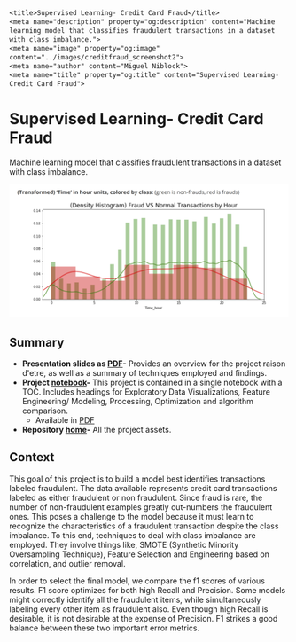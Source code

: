     <title>Supervised Learning- Credit Card Fraud</title>
    <meta name="description" property="og:description" content="Machine learning model that classifies fraudulent transactions in a dataset with class imbalance.">
    <meta name="image" property="og:image" content="../images/creditfraud_screenshot2">
    <meta name="author" content="Miguel Niblock">
    <meta name="title" property="og:title" content="Supervised Learning- Credit Card Fraud">

# Supervised Learning- Credit Card Fraud

Machine learning model that classifies fraudulent transactions in a dataset with class imbalance.

<span class="image main"><img src="../images/creditfraud_screenshot3.png" alt="banner" /></span>



## Summary

- **Presentation slides as [PDF](https://miguelniblock.github.io/Supervised-Learning_Credit-Card-Fraud/Slides_Presentation/Slides.Supervised-Learning_Credit-Card-Fraud.pdf)-** Provides an overview for the project raison d'etre, as well as a summary of techniques employed and findings.
- **Project [notebook](https://miguelniblock.github.io/Supervised-Learning_Credit-Card-Fraud/docs/index.html)-** This project is contained in a single notebook with a TOC. Includes headings for Exploratory Data Visualizations, Feature Engineering/ Modeling, Processing, Optimization and algorithm comparison. 
    - Available in [PDF](https://miguelniblock.github.io/Supervised-Learning_Credit-Card-Fraud/Deliverables/Full.Supervised_Learning-Credit_Card_Fraud.pdf)
- **Repository [home](https://github.com/MiguelNiblock/Supervised-Learning_Credit-Card-Fraud/)-** All the project assets.

## Context

This goal of this project is to build a model best identifies transactions labeled fraudulent. The data available represents credit card transactions labeled as either fraudulent or non fraudulent. Since fraud is rare, the number of non-fraudulent examples greatly out-numbers the fraudulent ones. This poses a challenge to the model because it must learn to recognize the characteristics of a fraudulent transaction despite the class imbalance. To this end, techniques to deal with class imbalance are employed. They involve things like, SMOTE (Synthetic Minority Oversampling Technique), Feature Selection and Engineering based on correlation, and outlier removal.

In order to select the final model, we compare the f1 scores of various results. F1 score optimizes for both high Recall and Precision. Some models might correctly identify all the fraudulent items, while simultaneously labeling every other item as fraudulent also. Even though high Recall is desirable, it is not desirable at the expense of Precision. F1 strikes a good balance between these two important error metrics.